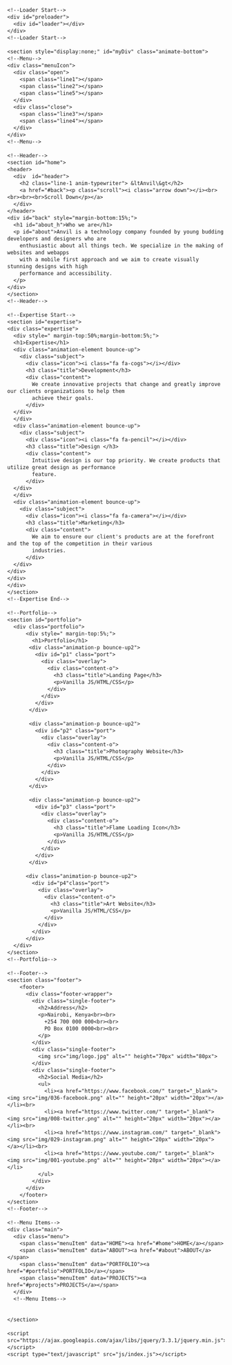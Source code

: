 <!DOCTYPE html>
<html lang="en" dir="ltr">
  <head>
    <meta name="viewport" content="width=device-width, initial-scale=1">
    <title>Anvil</title>
    <link rel="stylesheet" href="css/master.css">
    <link rel="stylesheet" href="https://cdnjs.cloudflare.com/ajax/libs/font-awesome/4.7.0/css/font-awesome.min.css">
    <script src="https://code.jquery.com/jquery-3.4.1.js"></script>
    <script src="https://cdnjs.cloudflare.com/ajax/libs/gsap/2.1.2/TweenMax.min.js"></script>
  </head>
  <body onload="myFunction()">

    <!--Loader Start-->
    <div id="preloader">
      <div id="loader"></div>
    </div>
    <!--Loader Start-->

    <section style="display:none;" id="myDiv" class="animate-bottom">
    <!--Menu-->
    <div class="menuIcon">
      <div class="open">
        <span class="line1"></span>
        <span class="line2"></span>
        <span class="line5"></span>
      </div>
      <div class="close">
        <span class="line3"></span>
        <span class="line4"></span>
      </div>
    </div>
    <!--Menu-->

    <!--Header-->
    <section id="home">
    <header>
      <div  id="header">
        <h2 class="line-1 anim-typewriter">	&ltAnvil\&gt</h2>
        <a href="#back"><p class="scroll"><i class="arrow down"></i><br><br><br><br>Scroll Down</p></a>
      </div>
    </header>
    <div id="back" style="margin-bottom:15%;">
      <h1 id="about_h">Who we are</h1>
      <p id="about">Anvil is a technology company founded by young budding developers and designers who are
        enthusiastic about all things tech. We specialize in the making of websites and webapps
        with a mobile first approach and we aim to create visually stunning designs with high
        performance and accessibility.
      </p>
    </div>
    </section>
    <!--Header-->

    <!--Expertise Start-->
    <section id="expertise">
    <div class="expertise">
      <div style=" margin-top:50%;margin-bottom:5%;">
      <h1>Expertise</h1>
      <div class="animation-element bounce-up">
        <div class="subject">
          <div class="icon"><i class="fa fa-cogs"></i></div>
          <h3 class="title">Development</h3>
          <div class="content">
            We create innovative projects that change and greatly improve our clients organizations to help them
            achieve their goals.
          </div>
      </div>
      </div>
      <div class="animation-element bounce-up">
        <div class="subject">
          <div class="icon"><i class="fa fa-pencil"></i></div>
          <h3 class="title">Design </h3>
          <div class="content">
            Intuitive design is our top priority. We create products that utilize great design as performance
            feature.
          </div>
      </div>
      </div>
      <div class="animation-element bounce-up">
        <div class="subject">
          <div class="icon"><i class="fa fa-camera"></i></div>
          <h3 class="title">Marketing</h3>
          <div class="content">
            We aim to ensure our client's products are at the forefront and the top of the competition in their various
            industries.
          </div>
      </div>
    </div>
    </div>
    </div>
    </section>
    <!--Expertise End-->

    <!--Portfolio-->
    <section id="portfolio">
      <div class="portfolio">
          <div style=" margin-top:5%;">
            <h1>Portfolio</h1>
           <div class="animation-p bounce-up2">
             <div id="p1" class="port">
               <div class="overlay">
                 <div class="content-o">
                   <h3 class="title">Landing Page</h3>
                   <p>Vanilla JS/HTML/CSS</p>
                 </div>
               </div>
             </div>
           </div>

           <div class="animation-p bounce-up2">
             <div id="p2" class="port">
               <div class="overlay">
                 <div class="content-o">
                   <h3 class="title">Photography Website</h3>
                   <p>Vanilla JS/HTML/CSS</p>
                 </div>
               </div>
             </div>
           </div>

           <div class="animation-p bounce-up2">
             <div id="p3" class="port">
               <div class="overlay">
                 <div class="content-o">
                   <h3 class="title">Flame Loading Icon</h3>
                   <p>Vanilla JS/HTML/CSS</p>
                 </div>
               </div>
             </div>
           </div>

          <div class="animation-p bounce-up2">
            <div id="p4"class="port">
              <div class="overlay">
                <div class="content-o">
                  <h3 class="title">Art Website</h3>
                  <p>Vanilla JS/HTML/CSS</p>
                </div>
              </div>
            </div>
          </div>
      </div>
    </section>
    <!--Portfolio-->

    <!--Footer-->
    <section class="footer">
        <footer>
          <div class="footer-wrapper">
            <div class="single-footer">
              <h2>Address</h2>
              <p>Nairobi, Kenya<br><br>
                +254 700 000 000<br><br>
                PO Box 0100 0000<br><br>
              </p>
            </div>
            <div class="single-footer">
              <img src="img/logo.jpg" alt="" height="70px" width="80px">
            </div>
            <div class="single-footer">
              <h2>Social Media</h2>
              <ul>
                <li><a href="https://www.facebook.com/" target="_blank"><img src="img/036-facebook.png" alt="" height="20px" width="20px"></a></li><br>
                <li><a href="https://www.twitter.com/" target="_blank"><img src="img/008-twitter.png" alt="" height="20px" width="20px"></a></li><br>
                <li><a href="https://www.instagram.com/" target="_blank"><img src="img/029-instagram.png" alt="" height="20px" width="20px"></a></li><br>
                <li><a href="https://www.youtube.com/" target="_blank"><img src="img/001-youtube.png" alt="" height="20px" width="20px"></a></li>
              </ul>
            </div>
          </div>
        </footer>
    </section>
    <!--Footer-->

    <!--Menu Items-->
    <div class="main">
      <div class="menu">
        <span class="menuItem" data="HOME"><a href="#home">HOME</a></span>
        <span class="menuItem" data="ABOUT"><a href="#about">ABOUT</a></span>
        <span class="menuItem" data="PORTFOLIO"><a href="#portfolio">PORTFOLIO</a></span>
        <span class="menuItem" data="PROJECTS"><a href="#projects">PROJECTS</a></span>
      </div>
      <!--Menu Items-->


    </section>

    <script src="https://ajax.googleapis.com/ajax/libs/jquery/3.3.1/jquery.min.js"></script>
    <script type="text/javascript" src="js/index.js"></script>
  </body>
</html>
